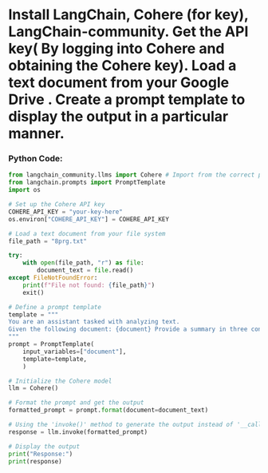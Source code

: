 # Install LangChain, Cohere (for key), LangChain-community. Get the API key( By logging into Cohere and obtaining the Cohere key). Load a text document from your Google Drive . Create a prompt template to display the output in a particular manner.

### Python Code:

```python
from langchain_community.llms import Cohere # Import from the correct package
from langchain.prompts import PromptTemplate
import os

# Set up the Cohere API key
COHERE_API_KEY = "your-key-here"
os.environ["COHERE_API_KEY"] = COHERE_API_KEY

# Load a text document from your file system
file_path = "8prg.txt"

try:
	with open(file_path, "r") as file:
		document_text = file.read()
except FileNotFoundError:
	print(f"File not found: {file_path}")
	exit()

# Define a prompt template
template = """
You are an assistant tasked with analyzing text.
Given the following document: {document} Provide a summary in three concise bullet points:
"""
prompt = PromptTemplate(
	input_variables=["document"],
	template=template,
	)

# Initialize the Cohere model
llm = Cohere()

# Format the prompt and get the output
formatted_prompt = prompt.format(document=document_text)

# Using the 'invoke()' method to generate the output instead of '__call_'
response = llm.invoke(formatted_prompt)

# Display the output
print("Response:")
print(response)
```